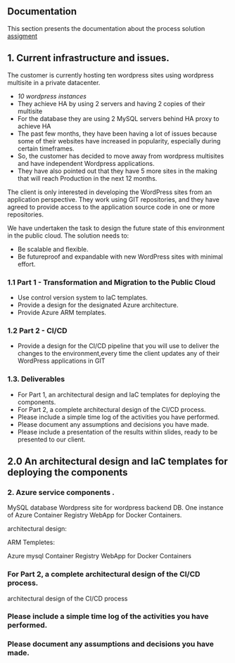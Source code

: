 ## Documentation 


This section presents the documentation about the process solution [assigment](https://github.com/sentialabs/public-cloud-recruitment/blob/master/ASSIGNEMENT.md)


## 1. Current infrastructure and issues.

The customer is currently hosting ten wordpress sites using wordpress multisite in a private datacenter.
- *10 wordpress instances*
- They achieve HA  by using 2 servers and having 2 copies of their multisite
- For the database they are using 2 MySQL servers behind HA proxy to achieve HA
- The past few months, they have been having a lot of issues because some of their websites have increased in popularity, especially during certain timeframes.
- So, the customer has decided to move away from wordpress multisites and have independent Wordpress applications.
- They have also pointed out that they have 5 more sites in the making that will reach Production in the next 12 months.

The client is only interested in developing the WordPress sites from an application perspective. They work using GIT repositories, and they have agreed to provide access to the application source code in one or more repositories.


We have undertaken the task to design the future state of this environment in the public cloud. The solution needs to:

- Be scalable and flexible.
- Be futureproof and expandable with new WordPress sites with minimal effort.

### 1.1 Part 1 - Transformation and Migration to the Public Cloud
- Use control version system to IaC templates. 
- Provide a design for the designated Azure architecture.
- Provide Azure ARM templates.

### 1.2 Part 2 - CI/CD
- Provide a design for the CI/CD pipeline that you will use to deliver the changes to the environment,every time the client updates any of their WordPress applications in GIT

### 1.3. Deliverables
- For Part 1, an architectural design and IaC templates for deploying the components.
- For Part 2, a complete architectural design of the CI/CD process.
- Please include a simple time log of the activities you have performed.
- Please document any assumptions and decisions you have made.
- Please include a presentation of the results within slides, ready to be presented to our client.



## 2.0 An architectural design and IaC templates for deploying the components


### 2. Azure service components . 

 MySQL database Wordpress site for wordpress backend DB.
 One instance of Azure Container Registry
 WebApp for Docker Containers.
 
 architectural design: 
 
 <TO Filled>
 
 ARM Templetes:
 
 Azure mysql 
 Container Registry
 WebApp for Docker Containers
 
 ### For Part 2, a complete architectural design of the CI/CD process.
 
 architectural design of the CI/CD process
 
 ### Please include a simple time log of the activities you have performed.
 
 ### Please document any assumptions and decisions you have made.

